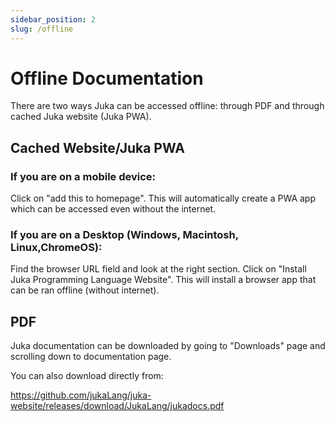 ```yaml
---
sidebar_position: 2
slug: /offline
---
```


# Offline Documentation

There are two ways Juka can be accessed offline: through PDF and through cached Juka website (Juka PWA).

## Cached Website/Juka PWA

### If you are on a mobile device:
Click on "add this to homepage". This will automatically create a PWA app which can be accessed even without the internet.

### If you are on a Desktop (Windows, Macintosh, Linux,ChromeOS):
Find the browser URL field and look at the right section. Click on "Install Juka Programming Language Website".
This will install a browser app that can be ran offline (without internet).

## PDF

Juka documentation can be downloaded by going to "Downloads" page and scrolling down to documentation page.

You can also download directly from:

https://github.com/jukaLang/juka-website/releases/download/JukaLang/jukadocs.pdf


